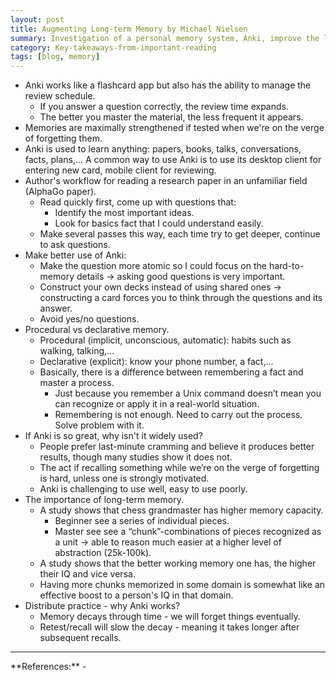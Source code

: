 ```yaml
---
layout: post
title: Augmenting Long-term Memory by Michael Nielsen
summary: Investigation of a personal memory system, Anki, improve the long-term memory.
category: Key-takeaways-from-important-reading
tags: [blog, memory]
---
```


- Anki works like a flashcard app but also has the ability to manage the review schedule.
  - If you answer a question correctly, the review time expands.
  - The better you master the material, the less frequent it appears.
- Memories are maximally strengthened if tested when we're on the verge of forgetting them.
- Anki is used to learn anything: papers, books, talks, conversations, facts, plans,... A common way to use Anki is to use
  its desktop client for entering new card, mobile client for reviewing.
- Author's workflow for reading a research paper in an unfamiliar field (AlphaGo paper).
  - Read quickly first, come up with questions that:
    - Identify the most important ideas.
    - Look for basics fact that I could understand easily.
  - Make several passes this way, each time try to get deeper, continue to ask questions.
- Make better use of Anki:
  - Make the question more atomic so I could focus on the hard-to-memory details → asking good questions is very important.
  - Construct your own decks instead of using shared ones → constructing a card forces you to think through the questions and its answer.
  - Avoid yes/no questions.
- Procedural vs declarative memory.
  - Procedural (implicit, unconscious, automatic): habits such as walking, talking,...
  - Declarative (explicit): know your phone number, a fact,...
  - Basically, there is a difference between remembering a fact and master a process.
    - Just because you remember a Unix command doesn’t mean you can recognize or apply it in a real-world situation.
    - Remembering is not enough. Need to carry out the process. Solve problem with it. 
- If Anki is so great, why isn't it widely used?
  - People prefer last-minute cramming and believe it produces better results, though many studies show it does not.
  - The act if recalling something while we’re on the verge of forgetting is hard, unless one is strongly motivated.
  - Anki is challenging to use well, easy to use poorly.
- The importance of long-term memory.
  - A study shows that chess grandmaster has higher memory capacity.
    - Beginner see a series of individual pieces.
    - Master see see a “chunk”-combinations of pieces recognized as a unit → able to reason much easier at a higher level of abstraction (25k-100k).
  - A study shows that the better working memory one has, the higher their IQ and vice versa.
  - Having more chunks memorized in some domain is somewhat like an effective boost to a person's IQ in that domain.
- Distribute practice - why Anki works?
  - Memory decays through time - we will forget things eventually.
  - Retest/recall will slow the decay - meaning it takes longer after subsequent recalls.

<hr>
**References:**
- <http://augmentingcognition.com/ltm.html>
